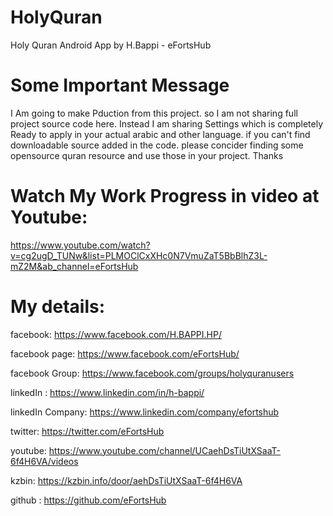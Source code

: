 # HolyQuran
Holy Quran Android App by H.Bappi - eFortsHub



# Some Important Message
I Am going to make Pduction from this project. so I am not sharing full project source code here. Instead I am sharing Settings which is completely Ready to apply in your actual arabic and other language. if you can't find downloadable source added in the code. please concider finding some opensource quran resource and use those in your project. Thanks




# Watch My Work Progress in video at Youtube: 
https://www.youtube.com/watch?v=cg2ugD_TUNw&list=PLMOClCxXHc0N7VmuZaT5BbBlhZ3L-mZ2M&ab_channel=eFortsHub





# My details:
facebook:  https://www.facebook.com/H.BAPPI.HP/

facebook page:  https://www.facebook.com/eFortsHub/

facebook Group: https://www.facebook.com/groups/holyquranusers

linkedIn : https://www.linkedin.com/in/h-bappi/

linkedIn Company: https://www.linkedin.com/company/efortshub

twitter: https://twitter.com/eFortsHub

youtube: https://www.youtube.com/channel/UCaehDsTiUtXSaaT-6f4H6VA/videos

kzbin: https://kzbin.info/door/aehDsTiUtXSaaT-6f4H6VA

github : https://github.com/eFortsHub

